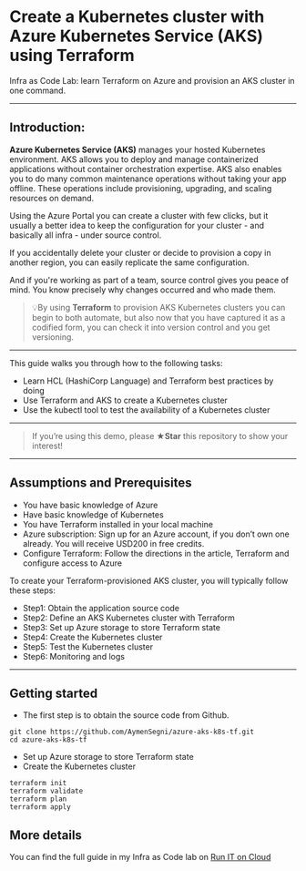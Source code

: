 # Create a Kubernetes cluster with Azure Kubernetes Service (AKS) using Terraform
Infra as Code Lab: learn Terraform on Azure and provision an AKS cluster in one command.

-----

## Introduction: 

**Azure Kubernetes Service (AKS)** manages your hosted Kubernetes environment.
AKS allows you to deploy and manage containerized applications without container orchestration expertise. AKS also enables you to do many common maintenance operations without taking your app offline. These operations include provisioning, upgrading, and scaling resources on demand.

Using the Azure Portal you can create a cluster with few clicks, but it usually a better idea to keep the configuration for your cluster - and basically all infra - under source control.

If you accidentally delete your cluster or decide to provision a copy in another region, you can  easily replicate the same configuration.

And if you're working as part of a team, source control gives you peace of mind. You know precisely why changes occurred and who made them.

> 💡By using **Terraform** to provision AKS Kubernetes clusters you can begin to both automate, but also now that you have captured it as a codified form, you can check it into version control and you get versioning.

-----

This guide walks you through how to the following tasks:

* Learn HCL (HashiCorp Language) and Terraform best practices by doing 
* Use Terraform and AKS to create a Kubernetes cluster
* Use the kubectl tool to test the availability of a Kubernetes cluster

-----

> If you’re using this demo, please **★Star** this repository to show your interest!

-----

## Assumptions and Prerequisites

* You have basic knowledge of Azure
* Have basic knowledge of Kubernetes
* You have Terraform installed in your local machine
* Azure subscription: Sign up for an Azure account, if you don’t own one already. You will receive USD200 in free credits.
* Configure Terraform: Follow the directions in the article, Terraform and configure access to Azure

To create your Terraform-provisioned AKS cluster, you will typically follow these steps:

* Step1: Obtain the application source code
* Step2: Define an AKS Kubernetes cluster with Terraform
* Step3: Set up Azure storage to store Terraform state
* Step4: Create the Kubernetes cluster
* Step5: Test the Kubernetes cluster
* Step6: Monitoring and logs

-----

## Getting started

* The first step is to obtain the source code from Github.
```
git clone https://github.com/AymenSegni/azure-aks-k8s-tf.git
cd azure-aks-k8s-tf

```


* Set up Azure storage to store Terraform state
* Create the Kubernetes cluster

````
terraform init
terraform validate
terraform plan
terraform apply
`````

## More details

You can find the full guide in my Infra as Code lab on [Run IT on Cloud](http://aymen-segni.com/index.php/2019/12/24/create-a-kubernetes-cluster-with-azure-aks-using-terraform/) 

